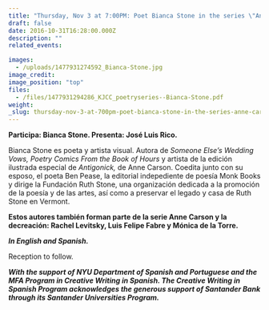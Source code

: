```yaml
---
title: "Thursday, Nov 3 at 7:00PM: Poet Bianca Stone in the series \"Anne Carson and Decreation\" (3)"
draft: false
date: 2016-10-31T16:28:00.000Z
description: ""
related_events:

images:
  - /uploads/1477931274592_Bianca-Stone.jpg
image_credit:
image_position: "top"
files:
  - /files/1477931294286_KJCC_poetryseries--Bianca-Stone.pdf
weight:
_slug: thursday-nov-3-at-700pm-poet-bianca-stone-in-the-series-anne-carson-and-decreation-3
---
```


**Participa: Bianca Stone. Presenta: José Luis Rico.**

Bianca Stone es poeta y artista visual. Autora de _Someone Else’s Wedding Vows,_ _Poetry Comics From the Book of Hours_ y artista de la edición ilustrada especial de _Antigonick,_ de Anne Carson. Coedita junto con su esposo, el poeta Ben Pease, la editorial indepediente de poesía Monk Books y dirige la Fundación Ruth Stone, una organización dedicada a la promoción de la poesía y de las artes, así como a preservar el legado y casa de Ruth Stone en Vermont.

**Estos autores también forman parte de la serie Anne Carson y la decreación: Rachel Levitsky, Luis Felipe Fabre y Mónica de la Torre.**

**_In English and Spanish._**

Reception to follow.

**_With the support of NYU Department of Spanish and Portuguese and the MFA Program in Creative Writing in Spanish. The Creative Writing in Spanish Program acknowledges the generous support of Santander Bank through its Santander Universities Program._**


